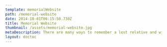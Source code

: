 ```yaml
---
template: memorialWebsite
path: /memorial-website
date: 2014-10-01T06:15:50.738Z
title: Memorial Website
thumbnail: /assets/memorial-website.jpg
metaDescription: There are many ways to remember a lost relative and with modern technology, we can immortalize their experiences.
layout: doctoc
---
```

